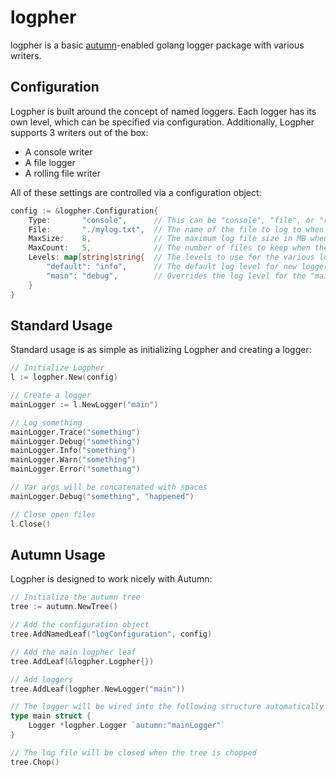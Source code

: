 # logpher
logpher is a basic [autumn](https://github.com/miratronix/autumn)-enabled golang logger package with various writers.

## Configuration
Logpher is built around the concept of named loggers. Each logger has its own level, which can be specified via 
configuration. Additionally, Logpher supports 3 writers out of the box:
- A console writer
- A file logger
- A rolling file writer

All of these settings are controlled via a configuration object:
```go
config := &logpher.Configuration{
    Type:       "console",      // This can be "console", "file", or "rolling"
    File:       "./mylog.txt",  // The name of the file to log to when the type is "file" or "rolling"        
    MaxSize:    8,              // The maximum log file size in MB when the type is "rolling"
    MaxCount:   5,              // The number of files to keep when the type is "rolling"
    Levels: map[string]string{  // The levels to use for the various loggers
    	"default": "info",      // The default log level for new loggers
    	"main": "debug",        // Overrides the log level for the "main" logger
    }
}
```

## Standard Usage
Standard usage is as simple as initializing Logpher and creating a logger:
```go
// Initialize Logpher
l := logpher.New(config)

// Create a logger
mainLogger := l.NewLogger("main")

// Log something
mainLogger.Trace("something")
mainLogger.Debug("something")
mainLogger.Info("something")
mainLogger.Warn("something")
mainLogger.Error("something")

// Var args will be concatenated with spaces
mainLogger.Debug("something", "happened")

// Close open files
l.Close()
```

## Autumn Usage
Logpher is designed to work nicely with Autumn:
```go
// Initialize the autumn tree
tree := autumn.NewTree()

// Add the configuration object
tree.AddNamedLeaf("logConfiguration", config)

// Add the main logpher leaf
tree.AddLeaf(&logpher.Logpher{})

// Add loggers
tree.AddLeaf(logpher.NewLogger("main"))

// The logger will be wired into the following structure automatically
type main struct {
	Logger *logpher.Logger `autumn:"mainLogger"`
}

// The log file will be closed when the tree is chopped
tree.Chop()
```
